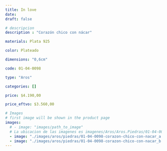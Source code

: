 ```yaml
---
title: In love
date: 
draft: false

# descripcion
description : "Corazón chico con nácar"

materials: Plata 925

color: Plateado

dimensions: "0,6cm"

code: 01-04-0098

type: "Aros"

categories: []

price: $4.190,00

price_eftvo: $3.560,00

# Images
# first image will be shown in the product page
images:
  # - image: "images/path_to_image"
  # La ubicacion de las imagenes es imagenes/Aros/Aros.Piedras/01-04-0098-in-love
  - image: "./images/aros/piedras/01-04-0098-corazon-chico-con-nacar_a.jpeg"
  - image: "./images/aros/piedras/01-04-0098-corazon-chico-con-nacar_b.jpeg"
---
```

